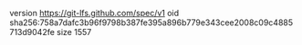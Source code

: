 version https://git-lfs.github.com/spec/v1
oid sha256:758a7dafc3b96f9798b387fe395a896b779e343cee2008c09c4885713d9042fe
size 1557
